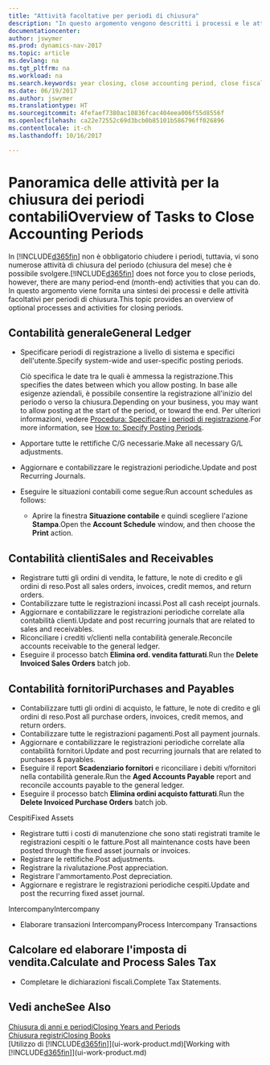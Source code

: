 ```yaml
---
title: "Attività facoltative per periodi di chiusura"
description: "In questo argomento vengono descritti i processi e le attività facoltativi per la chiusura dei periodi contabili in Dynamics NAV."
documentationcenter: 
author: jswymer
ms.prod: dynamics-nav-2017
ms.topic: article
ms.devlang: na
ms.tgt_pltfrm: na
ms.workload: na
ms.search.keywords: year closing, close accounting period, close fiscal year, aging, creditor payments, vendor payments
ms.date: 06/19/2017
ms.author: jswymer
ms.translationtype: HT
ms.sourcegitcommit: 4fefaef7380ac10836fcac404eea006f55d8556f
ms.openlocfilehash: ca22e72552c69d3bcb0b85101b586796ff026896
ms.contentlocale: it-ch
ms.lasthandoff: 10/16/2017

---
```

# <a name="overview-of-tasks-to-close-accounting-periods"></a><span data-ttu-id="9bae7-103">Panoramica delle attività per la chiusura dei periodi contabili</span><span class="sxs-lookup"><span data-stu-id="9bae7-103">Overview of Tasks to Close Accounting Periods</span></span>
<span data-ttu-id="9bae7-104">In [!INCLUDE[d365fin](includes/d365fin_md.md)] non è obbligatorio chiudere i periodi, tuttavia, vi sono numerose attività di chiusura del periodo (chiusura del mese) che è possibile svolgere.</span><span class="sxs-lookup"><span data-stu-id="9bae7-104">[!INCLUDE[d365fin](includes/d365fin_md.md)] does not force you to close periods, however, there are many period-end (month-end) activities that you can do.</span></span> <span data-ttu-id="9bae7-105">In questo argomento viene fornita una sintesi dei processi e delle attività facoltativi per periodi di chiusura.</span><span class="sxs-lookup"><span data-stu-id="9bae7-105">This topic provides an overview of optional processes and activities for closing periods.</span></span>  

## <a name="general-ledger"></a><span data-ttu-id="9bae7-106">Contabilità generale</span><span class="sxs-lookup"><span data-stu-id="9bae7-106">General Ledger</span></span>
* <span data-ttu-id="9bae7-107">Specificare periodi di registrazione a livello di sistema e specifici dell'utente.</span><span class="sxs-lookup"><span data-stu-id="9bae7-107">Specify system-wide and user-specific posting periods.</span></span>  

    <span data-ttu-id="9bae7-108">Ciò specifica le date tra le quali è ammessa la registrazione.</span><span class="sxs-lookup"><span data-stu-id="9bae7-108">This specifies the dates between which you allow posting.</span></span> <span data-ttu-id="9bae7-109">In base alle esigenze aziendali, è possibile consentire la registrazione all'inizio del periodo o verso la chiusura.</span><span class="sxs-lookup"><span data-stu-id="9bae7-109">Depending on your business, you may want to allow posting at the start of the period, or toward the end.</span></span> <span data-ttu-id="9bae7-110">Per ulteriori informazioni, vedere [Procedura: Specificare i periodi di registrazione](finance-how-specify-posting-periods.md).</span><span class="sxs-lookup"><span data-stu-id="9bae7-110">For more information, see [How to: Specify Posting Periods](finance-how-specify-posting-periods.md).</span></span>  
* <span data-ttu-id="9bae7-111">Apportare tutte le rettifiche C/G necessarie.</span><span class="sxs-lookup"><span data-stu-id="9bae7-111">Make all necessary G/L adjustments.</span></span>  
* <span data-ttu-id="9bae7-112">Aggiornare e contabilizzare le registrazioni periodiche.</span><span class="sxs-lookup"><span data-stu-id="9bae7-112">Update and post Recurring Journals.</span></span>  
  <!--* Process Consolidations-->
* <span data-ttu-id="9bae7-113">Eseguire le situazioni contabili come segue:</span><span class="sxs-lookup"><span data-stu-id="9bae7-113">Run account schedules as follows:</span></span>  
  * <span data-ttu-id="9bae7-114">Aprire la finestra **Situazione contabile** e quindi scegliere l'azione **Stampa**.</span><span class="sxs-lookup"><span data-stu-id="9bae7-114">Open the **Account Schedule** window, and then choose the **Print** action.</span></span>  

## <a name="sales-and-receivables"></a><span data-ttu-id="9bae7-115">Contabilità clienti</span><span class="sxs-lookup"><span data-stu-id="9bae7-115">Sales and Receivables</span></span>
* <span data-ttu-id="9bae7-116">Registrare tutti gli ordini di vendita, le fatture, le note di credito e gli ordini di reso.</span><span class="sxs-lookup"><span data-stu-id="9bae7-116">Post all sales orders, invoices, credit memos, and return orders.</span></span>  
* <span data-ttu-id="9bae7-117">Contabilizzare tutte le registrazioni incassi.</span><span class="sxs-lookup"><span data-stu-id="9bae7-117">Post all cash receipt journals.</span></span>  
* <span data-ttu-id="9bae7-118">Aggiornare e contabilizzare le registrazioni periodiche correlate alla contabilità clienti.</span><span class="sxs-lookup"><span data-stu-id="9bae7-118">Update and post recurring journals that are related to sales and receivables.</span></span>  
* <span data-ttu-id="9bae7-119">Riconciliare i crediti v/clienti nella contabilità generale.</span><span class="sxs-lookup"><span data-stu-id="9bae7-119">Reconcile accounts receivable to the general ledger.</span></span>  
* <span data-ttu-id="9bae7-120">Eseguire il processo batch **Elimina ord. vendita fatturati**.</span><span class="sxs-lookup"><span data-stu-id="9bae7-120">Run the **Delete Invoiced Sales Orders** batch job.</span></span>  

## <a name="purchases-and-payables"></a><span data-ttu-id="9bae7-121">Contabilità fornitori</span><span class="sxs-lookup"><span data-stu-id="9bae7-121">Purchases and Payables</span></span>
* <span data-ttu-id="9bae7-122">Contabilizzare tutti gli ordini di acquisto, le fatture, le note di credito e gli ordini di reso.</span><span class="sxs-lookup"><span data-stu-id="9bae7-122">Post all purchase orders, invoices, credit memos, and return orders.</span></span>  
* <span data-ttu-id="9bae7-123">Contabilizzare tutte le registrazioni pagamenti.</span><span class="sxs-lookup"><span data-stu-id="9bae7-123">Post all payment journals.</span></span>  
* <span data-ttu-id="9bae7-124">Aggiornare e contabilizzare le registrazioni periodiche correlate alla contabilità fornitori.</span><span class="sxs-lookup"><span data-stu-id="9bae7-124">Update and post recurring journals that are related to purchases & payables.</span></span>  
* <span data-ttu-id="9bae7-125">Eseguire il report **Scadenziario fornitori** e riconciliare i debiti v/fornitori nella contabilità generale.</span><span class="sxs-lookup"><span data-stu-id="9bae7-125">Run the **Aged Accounts Payable** report and reconcile accounts payable to the general ledger.</span></span>  
* <span data-ttu-id="9bae7-126">Eseguire il processo batch **Elimina ordini acquisto fatturati**.</span><span class="sxs-lookup"><span data-stu-id="9bae7-126">Run the **Delete Invoiced Purchase Orders** batch job.</span></span>  

<span data-ttu-id="9bae7-127">Cespiti</span><span class="sxs-lookup"><span data-stu-id="9bae7-127">Fixed Assets</span></span>
* <span data-ttu-id="9bae7-128">Registrare tutti i costi di manutenzione che sono stati registrati tramite le registrazioni cespiti o le fatture.</span><span class="sxs-lookup"><span data-stu-id="9bae7-128">Post all maintenance costs have been posted through the fixed asset journals or invoices.</span></span>
* <span data-ttu-id="9bae7-129">Registrare le rettifiche.</span><span class="sxs-lookup"><span data-stu-id="9bae7-129">Post adjustments.</span></span>
* <span data-ttu-id="9bae7-130">Registrare la rivalutazione.</span><span class="sxs-lookup"><span data-stu-id="9bae7-130">Post appreciation.</span></span>
* <span data-ttu-id="9bae7-131">Registrare l'ammortamento.</span><span class="sxs-lookup"><span data-stu-id="9bae7-131">Post depreciation.</span></span>
* <span data-ttu-id="9bae7-132">Aggiornare e registrare le registrazioni periodiche cespiti.</span><span class="sxs-lookup"><span data-stu-id="9bae7-132">Update and post the recurring fixed asset journal.</span></span>

<span data-ttu-id="9bae7-133">Intercompany</span><span class="sxs-lookup"><span data-stu-id="9bae7-133">Intercompany</span></span>
* <span data-ttu-id="9bae7-134">Elaborare transazioni Intercompany</span><span class="sxs-lookup"><span data-stu-id="9bae7-134">Process Intercompany Transactions</span></span>

## <a name="calculate-and-process-sales-tax"></a><span data-ttu-id="9bae7-135">Calcolare ed elaborare l'imposta di vendita.</span><span class="sxs-lookup"><span data-stu-id="9bae7-135">Calculate and Process Sales Tax</span></span>
* <span data-ttu-id="9bae7-136">Completare le dichiarazioni fiscali.</span><span class="sxs-lookup"><span data-stu-id="9bae7-136">Complete Tax Statements.</span></span>  

## <a name="see-also"></a><span data-ttu-id="9bae7-137">Vedi anche</span><span class="sxs-lookup"><span data-stu-id="9bae7-137">See Also</span></span>
[<span data-ttu-id="9bae7-138">Chiusura di anni e periodi</span><span class="sxs-lookup"><span data-stu-id="9bae7-138">Closing Years and Periods</span></span>](year-close-years-periods.md)  
[<span data-ttu-id="9bae7-139">Chiusura registri</span><span class="sxs-lookup"><span data-stu-id="9bae7-139">Closing Books</span></span>](year-close-books.md)  
<span data-ttu-id="9bae7-140">[Utilizzo di [!INCLUDE[d365fin](includes/d365fin_md.md)]](ui-work-product.md)</span><span class="sxs-lookup"><span data-stu-id="9bae7-140">[Working with [!INCLUDE[d365fin](includes/d365fin_md.md)]](ui-work-product.md)</span></span>

